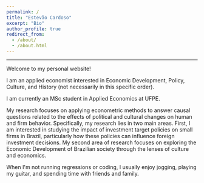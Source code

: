 ```yaml
---
permalink: /
title: "Estevão Cardoso"
excerpt: "Bio"
author_profile: true
redirect_from: 
  - /about/
  - /about.html
---
```

------
Welcome to my personal website!

I am an applied economist interested in Economic Development, Policy, Culture, and History (not necessarily in this specific order).

I am currently an MSc student in Applied Economics at UFPE.

My research focuses on applying econometric methods to answer causal questions related to the effects of political and cultural changes on human and firm behavior. Specifically, my research lies in two main areas. First, I am interested in studying the impact of investment target policies on small firms in Brazil, particularly how these policies can influence foreign investment decisions. My second area of research focuses on exploring the Economic Development of Brazilian society through the lenses of culture and economics.

When I'm not running regressions or coding, I usually enjoy jogging, playing my guitar, and spending time with friends and family.


